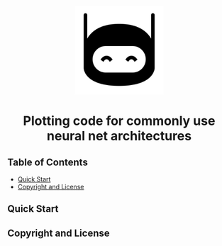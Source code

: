 <p align="center">
    <br>
    <img src="https://github.com/antonioverdi/Text-Generation-GUI/blob/master/docs/imgs/happy-robot.png" width="200"/>
    <br>
<p>
<h1 align="center">
<p>Plotting code for commonly use neural net architectures</p>
</h1>

## Table of Contents

- [Quick Start](#quick-start)
- [Copyright and License](#copyright-and-license)

## Quick Start

## Copyright and License
